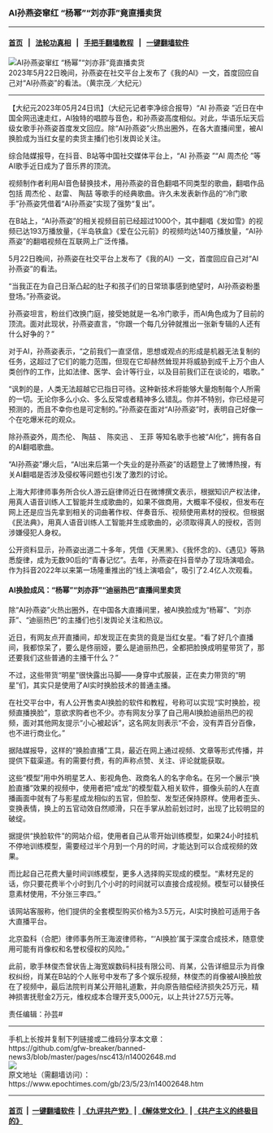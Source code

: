 ### AI孙燕姿窜红 “杨幂”“刘亦菲”竟直播卖货
------------------------

#### [首页](https://github.com/gfw-breaker/banned-news3/blob/master/README.md) &nbsp;&nbsp;|&nbsp;&nbsp; [法轮功真相](https://github.com/begood0513/basic/blob/master/README.md)  &nbsp;&nbsp;|&nbsp;&nbsp; [手把手翻墙教程](https://github.com/gfw-breaker/guides/wiki)  &nbsp;&nbsp;|&nbsp;&nbsp; [一键翻墙软件](https://github.com/gfw-breaker/nogfw/blob/master/README.md)  



<div><img alt="AI孙燕姿窜红 “杨幂”“刘亦菲”竟直播卖货" class="attachment-djy_600_400 size-djy_600_400 wp-post-image" src="https://i.epochtimes.com/assets/uploads/2007/08/708040427421487-600x400.jpg"/>
<div class="caption">
 2023年5月22日晚间，孙燕姿在社交平台上发布了《我的AI》一文，首度回应自己对“AI孙燕姿”的看法。（黄宗茂／大纪元）
</div></div><hr/>


<div><p>
 【大纪元2023年05月24日讯】（大纪元记者李净综合报导）“AI
 <ok href="https://www.epochtimes.com/gb/tag/%E5%AD%99%E7%87%95%E5%A7%BF.html">
  孙燕姿
 </ok>
 ”近日在中国全网迅速走红，AI独特的唱腔与音色，和孙燕姿高度相似。对此，华语乐坛天后级女歌手孙燕姿首度发文回应。除“AI孙燕姿”火热出圈外，在各大直播间里，被AI换脸成为当红女星的卖货主播们也引发舆论关注。
</p>
<p>
 综合陆媒报导，在抖音、B站等中国社交媒体平台上，“AI
 <ok href="https://www.epochtimes.com/gb/tag/%E5%AD%99%E7%87%95%E5%A7%BF.html">
  孙燕姿
 </ok>
 ”“AI
 <ok href="https://www.epochtimes.com/gb/tag/%E5%91%A8%E6%9D%B0%E4%BC%A6.html">
  周杰伦
 </ok>
 ”等AI歌手近日成为了音乐界的顶流。
</p>
<p>
 视频制作者利用AI音色替换技术，用孙燕姿的音色翻唱不同类型的歌曲，翻唱作品包括
 <ok href="https://www.epochtimes.com/gb/tag/%E5%91%A8%E6%9D%B0%E4%BC%A6.html">
  周杰伦
 </ok>
 、赵雷、
 <ok href="https://www.epochtimes.com/gb/tag/%E9%99%B6%E5%96%86.html">
  陶喆
 </ok>
 等歌手的经典歌曲。许久未发表新作品的“冷门歌手”孙燕姿凭借着“AI孙燕姿”实现了强势“复出”。
</p>
<p>
 在B站上，“AI孙燕姿”的相关视频目前已经超过1000个，其中翻唱《发如雪》的视频已达193万播放量，《半岛铁盒》《爱在公元前》的视频均达140万播放量，“AI孙燕姿”的翻唱视频在互联网上广泛传播。
</p>
<p>
 5月22日晚间，孙燕姿在社交平台上发布了《我的AI》一文，首度回应自己对“AI孙燕姿”的看法。
</p>
<p>
 “当我正在为自己日渐凸起的肚子和孩子们的日常琐事感到绝望时，AI孙燕姿粉墨登场。”孙燕姿说。
</p>
<p>
 孙燕姿坦言，粉丝们改换门庭，接受她就是一名冷门歌手，而AI角色成为了目前的顶流。面对此现状，孙燕姿直言，“你跟一个每几分钟就推出一张新专辑的人还有什么好争的？”
</p>
<p>
 对于AI，孙燕姿表示，“之前我们一直坚信，思想或观点的形成是机器无法复制的任务，这超过了它们的能力范围，但现在它却赫然耸现并将威胁到成千上万个由人类创作的工作，比如法律、医学、会计等行业，以及目前我们正在谈论的，唱歌。”
</p>
<p>
 “讽刺的是，人类无法超越它已指日可待。这种新技术将能够大量炮制每个人所需的一切。无论你多么小众、多么反常或者精神多么错乱。你并不特别，你已经是可预测的，而且不幸你也是可定制的。”孙燕姿在面对“AI孙燕姿”时，表明自己好像一个在吃爆米花的观众。
</p>
<p>
 除孙燕姿外，周杰伦、
 <ok href="https://www.epochtimes.com/gb/tag/%E9%99%B6%E5%96%86.html">
  陶喆
 </ok>
 、
 <ok href="https://www.epochtimes.com/gb/tag/%E9%99%88%E5%A5%95%E8%BF%85.html">
  陈奕迅
 </ok>
 、
 <ok href="https://www.epochtimes.com/gb/tag/%E7%8E%8B%E8%8F%B2.html">
  王菲
 </ok>
 等知名歌手也被“AI化”，拥有各自的AI翻唱歌曲。
</p>
<p>
 “AI孙燕姿”爆火后，“AI出来后第一个失业的是孙燕姿”的话题登上了微博热搜，有关AI翻唱是否涉及侵权等问题也引发了激烈的讨论。
</p>
<p>
 上海大邦律师事务所合伙人游云庭律师近日在微博撰文表示，根据知识产权法律，用真人语音训练人工智能并生成歌曲的，如果不做商用，大概率不侵权，但发布在网上还是应当先拿到相关的词曲著作权、伴奏音乐、视频使用素材的授权。但根据《民法典》，用真人语音训练人工智能并生成歌曲的，必须取得真人的授权，否则涉嫌侵犯人身权。
</p>
<p>
 公开资料显示，孙燕姿出道二十多年，凭借《天黑黑》、《我怀念的》、《遇见》等熟悉旋律，成为无数90后的“青春记忆”。去年，孙燕姿在抖音举办了现场演唱会。作为抖音2022年以来第一场隆重推出的“线上演唱会”，吸引了2.4亿人次观看。
</p>
<h4>
 AI换脸成风：“杨幂”“刘亦菲”“迪丽热巴”直播间里卖货
</h4>
<p>
 除“AI孙燕姿”火热出圈外，在中国各大直播间里，被AI换脸成为“杨幂”、“刘亦菲”、“迪丽热巴”的主播们也引发舆论关注和热议。
</p>
<p>
 近日，有网友点开直播间，却发现正在卖货的竟是当红女星。“看了好几个直播间，我都惊呆了，要么是佟丽娅，要么是迪丽热巴，全都把脸换成明星带货了，那还要我们这些普通的主播干什么？”
</p>
<p>
 不过，这些带货“明星”很快露出马脚——身穿中式服装，正在卖力带货的“明星”们，其实只是使用了AI实时换脸技术的普通主播。
</p>
<p>
 在社交平台中，有人公开售卖AI换脸的软件和教程，号称可以实现“实时换脸，视频直播换脸”，意欲求购者也不少。亦有网友分享了自己用AI换脸迪丽热巴的视频，面对其他网友提示“小心被起诉”，这名网友则表示“不会，没有弄百分百像，也不进行商业化。”
</p>
<p>
 据陆媒报导，这样的“换脸直播”工具，最近在网上通过视频、文章等形式传播，并提供下载渠道。有的需要付费，有的声称点赞、关注、评论就能获取。
</p>
<p>
 这些“模型”用中外明星艺人、影视角色、政商名人的名字命名。在另一个展示“换脸直播”效果的视频中，使用者把“成龙”的模型载入相关软件，摄像头前的人在直播画面中就有了与影星成龙相似的五官，但脸型、发型还保持原样。使用者歪头、变换表情，换上的五官动效自然顺滑，只在手掌从脸前划过时，出现了比较明显的破绽。
</p>
<p>
 据提供“换脸软件”的网站介绍，使用者自己从零开始训练模型，如果24小时挂机不停地训练模型，需要经过半个月到一个月的时间，才能达到可以合成视频的效果。
</p>
<p>
 而比起自己花费大量时间训练模型，更多人选择购买现成的模型。“素材充足的话，你只要花费半个小时到几个小时的时间就可以直接合成视频。模型可以替换任意素材使用，不分张三李四。”
</p>
<p>
 该网站客服称，他们提供的全套模型购买价格为3.5万元，AI实时换脸可适用于各大直播平台。
</p>
<p>
 北京盈科（合肥）律师事务所王海波律师称，“‘AI换脸’属于深度合成技术，随意使用可能有肖像权和名誉权侵权的风险。”
</p>
<p>
 此前，歌手林俊杰曾状告上海宽娱数码科技有限公司、肖某，公告详细显示为肖像权纠纷，肖某在B站的个人账号中发布了多个娱乐视频，林俊杰的肖像被AI换脸放在了视频中，最后法院判肖某公开赔礼道歉，并向原告赔偿经济损失25万元，精神损害抚慰金2万元，维权成本合理开支5,000元，以上共计27.5万元等。
</p>
<p>
 责任编辑：孙芸#
</p>
</div>
<hr/>
手机上长按并复制下列链接或二维码分享本文章：<br/>
https://github.com/gfw-breaker/banned-news3/blob/master/pages/nsc413/n14002648.md <br/>
<a href='https://github.com/gfw-breaker/banned-news3/blob/master/pages/nsc413/n14002648.md'><img src='https://github.com/gfw-breaker/banned-news3/blob/master/pages/nsc413/n14002648.md.png'/></a> <br/>
原文地址（需翻墙访问）：https://www.epochtimes.com/gb/23/5/23/n14002648.htm


------------------------
#### [首页](https://github.com/gfw-breaker/banned-news3/blob/master/README.md) &nbsp;|&nbsp; [一键翻墙软件](https://github.com/gfw-breaker/nogfw/blob/master/README.md) &nbsp;| [《九评共产党》](https://github.com/gfw-breaker/9ping.md/blob/master/README.md#九评之一评共产党是什么) | [《解体党文化》](https://github.com/gfw-breaker/jtdwh.md/blob/master/README.md) | [《共产主义的终极目的》](https://github.com/gfw-breaker/gczydzjmd.md/blob/master/README.md)


<img src='http://gfw-breaker.win/banned-news3/pages/nsc413/n14002648.md' width='0px' height='0px'/>